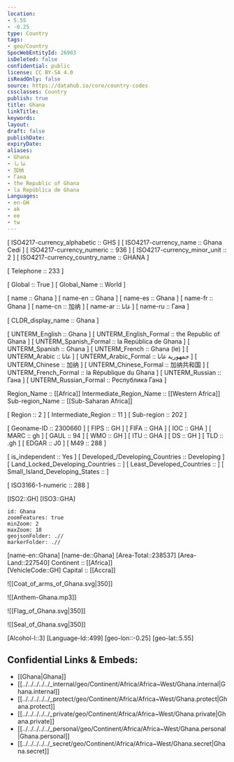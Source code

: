 ```yaml
---
location:
- 5.55
- -0.25
type: Country
tags:
- geo/Country
SpocWebEntityId: 26903
isDeleted: false
confidential: public
license: CC BY-SA 4.0
isReadOnly: false
source: https://datahub.io/core/country-codes
cssclasses: Country
publish: true
title: Ghana
linkTitle: 
keywords: 
layout: 
draft: false
publishDate: 
expiryDate: 
aliases:
- Ghana
- غانا
- 加纳
- Гана
- the Republic of Ghana
- la República de Ghana
Languages:
- en-GH
- ak
- ee
- tw
---
```



[	ISO4217-currency_alphabetic	 :: GHS ] 
[	ISO4217-currency_name	 :: Ghana Cedi ] 
[	ISO4217-currency_numeric	 :: 936 ] 
[	ISO4217-currency_minor_unit	 :: 2 ] 
[	ISO4217-currency_country_name	 :: GHANA ] 

[	Telephone	 :: 233 ] 

[	Global	 :: True ] 
[	Global_Name	 :: World ] 

[	name	 :: Ghana ] 
[	name-en	 :: Ghana ] 
[	name-es	 :: Ghana ] 
[	name-fr	 :: Ghana ] 
[	name-cn	 :: 加纳 ] 
[	name-ar	 :: غانا ] 
[	name-ru	 :: Гана ] 

[	CLDR_display_name	 :: Ghana ] 

[	UNTERM_English	 :: Ghana ] 
[	UNTERM_English_Formal	 :: the Republic of Ghana ] 
[	UNTERM_Spanish_Formal	 :: la República de Ghana ] 
[	UNTERM_Spanish	 :: Ghana ] 
[	UNTERM_French	 :: Ghana (le) ] 
[	UNTERM_Arabic	 :: غانا ] 
[	UNTERM_Arabic_Formal	 :: جمهورية غانا ] 
[	UNTERM_Chinese	 :: 加纳 ] 
[	UNTERM_Chinese_Formal	 :: 加纳共和国 ] 
[	UNTERM_French_Formal	 :: la République du Ghana ] 
[	UNTERM_Russian	 :: Гана ] 
[	UNTERM_Russian_Formal	 :: Республика Гана ] 

Region_Name ::  [[Africa]] 
Intermediate_Region_Name ::  [[Western Africa]]  
Sub-region_Name ::  [[Sub-Saharan Africa]] 

[	Region	 :: 2 ] 
[	Intermediate_Region	 :: 11 ] 
[	Sub-region	 :: 202 ] 

[	Geoname-ID	 :: 2300660 ] 
[	FIPS	 :: GH ] 
[	FIFA	 :: GHA ] 
[	IOC	 :: GHA ] 
[	MARC	 :: gh ] 
[	GAUL	 :: 94 ] 
[	WMO	 :: GH ] 
[	ITU	 :: GHA ] 
[	DS	 :: GH ] 
[	TLD	 :: .gh ] 
[	EDGAR	 :: J0 ] 
[	M49	 :: 288 ] 

[	is_independent	 :: Yes ] 
[	Developed_/Developing_Countries	 :: Developing ] 
[	Land_Locked_Developing_Countries	 ::  ] 
[	Least_Developed_Countries	 ::  ] 
[	Small_Island_Developing_States	 ::  ] 

[	ISO3166-1-numeric	 :: 288 ] 



[ISO2::GH] 
[ISO3::GHA] 
```leaflet
id: Ghana
zoomFeatures: true 
minZoom: 2 
maxZoom: 18
geojsonFolder: .//
markerFolder: .//
```

[name-en::Ghana] 
[name-de::Ghana] 
[Area-Total::238537] 
[Area-Land::227540] 
Continent :: [[Africa]]  
[VehicleCode::GH] 
Capital :: [[Accra]]  

![[Coat_of_arms_of_Ghana.svg|350]] 

![[Anthem-Ghana.mp3]] 

![[Flag_of_Ghana.svg|350]] 

![[Seal_of_Ghana.svg|350]] 

[Alcohol-l::3] 
[Language-Id::499] 
[geo-lon::-0.25] 
[geo-lat::5.55] 



## Confidential Links & Embeds: 
- [[Ghana|Ghana]] 
- [[../../../../../_internal/geo/Continent/Africa/Africa~West/Ghana.internal|Ghana.internal]] 
- [[../../../../../_protect/geo/Continent/Africa/Africa~West/Ghana.protect|Ghana.protect]] 
- [[../../../../../_private/geo/Continent/Africa/Africa~West/Ghana.private|Ghana.private]] 
- [[../../../../../_personal/geo/Continent/Africa/Africa~West/Ghana.personal|Ghana.personal]] 
- [[../../../../../_secret/geo/Continent/Africa/Africa~West/Ghana.secret|Ghana.secret]] 
